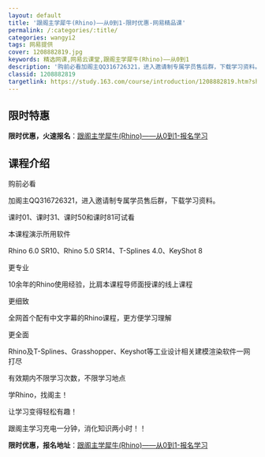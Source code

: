 ```yaml
---
layout: default
title: '跟阁主学犀牛(Rhino)——从0到1-限时优惠-网易精品课'
permalink: /:categories/:title/
categories: wangyi2
tags: 网易提供
cover: 1208882819.jpg
keywords: 精选网课,网易云课堂,跟阁主学犀牛(Rhino)——从0到1
description: '购前必看加阁主QQ316726321，进入邀请制专属学员售后群，下载学习资料。课时01、课时31、课时50和课时81可试'
classid: 1208882819
targetlink: https://study.163.com/course/introduction/1208882819.htm?share=1&shareId=1025206652&utm_campaign=share&utm_medium=iphoneShare&utm_source=&utm_u=1025206652
---
```


## 限时特惠

**限时优惠，火速报名**：[跟阁主学犀牛(Rhino)——从0到1-报名学习](https://study.163.com/course/introduction/1208882819.htm?share=1&shareId=1025206652&utm_campaign=share&utm_medium=iphoneShare&utm_source=&utm_u=1025206652)

## 课程介绍

购前必看

加阁主QQ316726321，进入邀请制专属学员售后群，下载学习资料。



课时01、课时31、课时50和课时81可试看



本课程演示所用软件

Rhino 6.0 SR10、Rhino 5.0 SR14、T-Splines 4.0、KeyShot 8



更专业

10余年的Rhino使用经验，比肩本课程导师面授课的线上课程



更细致

全网首个配有中文字幕的Rhino课程，更方便学习理解



更全面

Rhino及T-Splines、Grasshopper、Keyshot等工业设计相关建模渲染软件一网打尽



有效期内不限学习次数，不限学习地点

学Rhino，找阁主！

让学习变得轻松有趣！

跟阁主学习充电一分钟，消化知识两小时！！

**限时优惠，报名地址**：[跟阁主学犀牛(Rhino)——从0到1-报名学习](https://study.163.com/course/introduction/1208882819.htm?share=1&shareId=1025206652&utm_campaign=share&utm_medium=iphoneShare&utm_source=&utm_u=1025206652)

